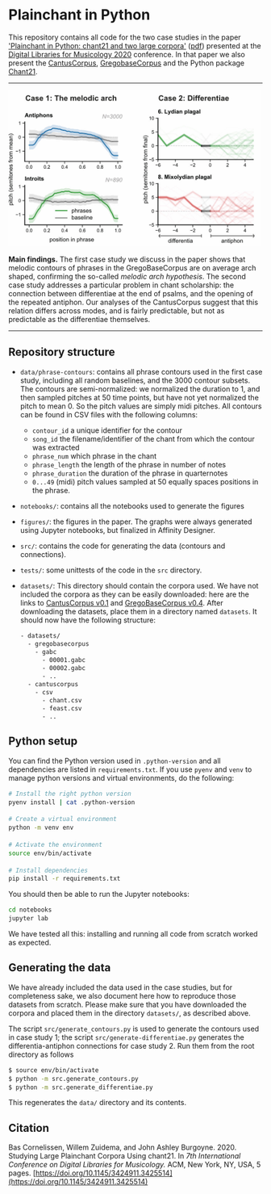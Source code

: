 Plainchant in Python
====================

This repository contains all code for the two case studies in the paper 
['Plainchant in Python: chant21 and two large corpora'](https://doi.org/10.1145/3424911.3425514)
([pdf](paper/dlfm2020.pdf))
presented at the
[Digital Libraries for Musicology 2020](https://dlfm.web.ox.ac.uk/) conference.
In that paper we also present the 
[CantusCorpus](https://github.com/bacor/cantuscorpus), 
[GregobaseCorpus](https://github.com/bacor/gregobasecorpus) 
and the Python package [Chant21](https://github.com/bacor/chant21).

----

<img src="figures/teaser/teaser.jpg?raw=true" width="500" title="Two case studies: melodic contour and differentia-antiphon connections">

**Main findings.**
The first case study we discuss in the paper shows that melodic contours of 
phrases in the GregoBaseCorpus are on average arch shaped, confirming the 
so-called *melodic arch hypothesis*. The second case
study addresses a particular problem in chant scholarship: the connection between
differentiae at the end of psalms, and the opening of the repeated antiphon.
Our analyses of the CantusCorpus suggest that this relation differs across 
modes, and is fairly predictable, but not as predictable as the differentiae 
themselves.

---

Repository structure 
--------------------

- `data/phrase-contours`: contains all phrase contours used in the first case
study, including all random baselines, and the 3000 contour subsets. 
The contours are semi-normalized: we normalized the duration to 1, and then 
sampled pitches at 50 time points, but have not yet normalized the pitch to 
mean 0. So the pitch values are simply midi pitches.
All contours can be found in CSV files with the following columns:

  - `contour_id` a unique identifier for the contour
  - `song_id` the filename/identifier of the chant from which the contour was extracted
  - `phrase_num` which phrase in the chant
  - `phrase_length` the length of the phrase in number of notes
  - `phrase_duration` the duration of the phrase in quarternotes
  - `0...49` (midi) pitch values sampled at 50 equally spaces positions in the phrase.
- `notebooks/`: contains all the notebooks used to generate the figures
- `figures/`: the figures in the paper. The graphs were always generated using
Jupyter notebooks, but finalized in Affinity Designer.
- `src/`: contains the code for generating the data (contours and connections).
- `tests/`: some unittests of the code in the `src` directory.
- `datasets/`: This directory should contain the corpora used. We have not 
included the corpora as they can be easily downloaded: here are the links to [CantusCorpus v0.1](https://github.com/bacor/cantuscorpus/releases/tag/v0.1)
and [GregoBaseCorpus v0.4](https://github.com/bacor/gregobasecorpus/releases/tag/v0.4).
After downloading the datasets, place them in a directory named `datasets`.
It should now have the following structure:

  ```
  - datasets/
    - gregobasecorpus
      - gabc
        - 00001.gabc
        - 00002.gabc
        - ..
    - cantuscorpus
      - csv
        - chant.csv
        - feast.csv
        - ..
  ```

Python setup
------------

You can find the Python version used in `.python-version` and all dependencies 
are listed in `requirements.txt`. If you use `pyenv` and `venv` to manage 
python versions and virtual environments, do the following:

```bash
# Install the right python version
pyenv install | cat .python-version

# Create a virtual environment
python -m venv env

# Activate the environment
source env/bin/activate

# Install dependencies
pip install -r requirements.txt
```

You should then be able to run the Jupyter notebooks: 

```bash
cd notebooks
jupyter lab
```

We have tested all this: installing and running all code from scratch worked as expected.

Generating the data
-------------------

We have already included the data used in the case studies, but for completeness 
sake, we also document here how to reproduce those datasets from scratch.
Please make sure that you have downloaded the corpora and placed them in the
directory `datasets/`, as described above. 

The script `src/generate_contours.py` is used to generate the contours used in 
case study 1; the script `src/generate-differentiae.py` generates the 
differentia-antiphon connections for case study 2. Run them from the root 
directory as follows

```bash
$ source env/bin/activate
$ python -m src.generate_contours.py
$ python -m src.generate_differentiae.py
```

This regenerates the `data/` directory and its contents.

Citation
--------

Bas Cornelissen, Willem Zuidema, and John Ashley Burgoyne. 2020. 
Studying Large Plainchant Corpora Using chant21. 
In *7th International Conference on Digital Libraries for Musicology.* 
ACM, New York, NY, USA, 5 pages.
[https://doi.org/10.1145/3424911.3425514](https://doi.org/10.1145/3424911.3425514)